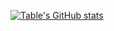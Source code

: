 [![Table's GitHub stats](https://github-readme-stats.vercel.app/api?username=IAmTheTable)](https://github.com/anuraghazra/github-readme-stats)
